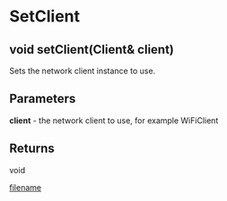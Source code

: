 # SetClient

## void setClient(Client& client)

Sets the network client instance to use.

## Parameters
 **client** - the network client to use, for example WiFiClient

## Returns
void

[filename](./bottom_copyright.md ':include')